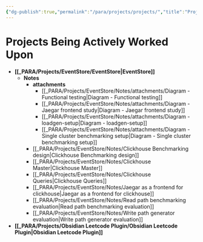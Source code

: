 ```yaml
---
{"dg-publish":true,"permalink":"/para/projects/projects/","title":"Projects"}
---
```


# Projects Being Actively Worked Upon


- **[[_PARA/Projects/EventStore/EventStore\|EventStore]]**
	- **Notes**
		- **attachments**
			- [[_PARA/Projects/EventStore/Notes/attachments/Diagram - Functional testing\|Diagram - Functional testing]]
			- [[_PARA/Projects/EventStore/Notes/attachments/Diagram - Jaegar frontend study\|Diagram - Jaegar frontend study]]
			- [[_PARA/Projects/EventStore/Notes/attachments/Diagram - loadgen-setup\|Diagram - loadgen-setup]]
			- [[_PARA/Projects/EventStore/Notes/attachments/Diagram - Single cluster benchmarking setup\|Diagram - Single cluster benchmarking setup]]
		- [[_PARA/Projects/EventStore/Notes/Clickhouse Benchmarking design\|Clickhouse Benchmarking design]]
		- [[_PARA/Projects/EventStore/Notes/Clickhouse Master\|Clickhouse Master]]
		- [[_PARA/Projects/EventStore/Notes/Clickhouse Queries\|Clickhouse Queries]]
		- [[_PARA/Projects/EventStore/Notes/Jaegar as a frontend for clickhouse\|Jaegar as a frontend for clickhouse]]
		- [[_PARA/Projects/EventStore/Notes/Read path benchmarking evaluation\|Read path benchmarking evaluation]]
		- [[_PARA/Projects/EventStore/Notes/Write path generator evaluation\|Write path generator evaluation]]
- **[[_PARA/Projects/Obsidian Leetcode Plugin/Obsidian Leetcode Plugin\|Obsidian Leetcode Plugin]]**



